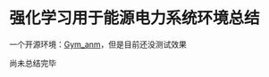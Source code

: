# 强化学习用于能源电力系统环境总结

一个开源环境：[Gym_anm](https://gym-anm.readthedocs.io/en/latest/index.html)，但是目前还没测试效果

尚未总结完毕